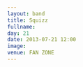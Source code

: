```yaml
---
layout: band
title: Squizz
fullname: 
day: 21
date: 2013-07-21 12:00
image: 
venue: FAN ZONE
---
```



